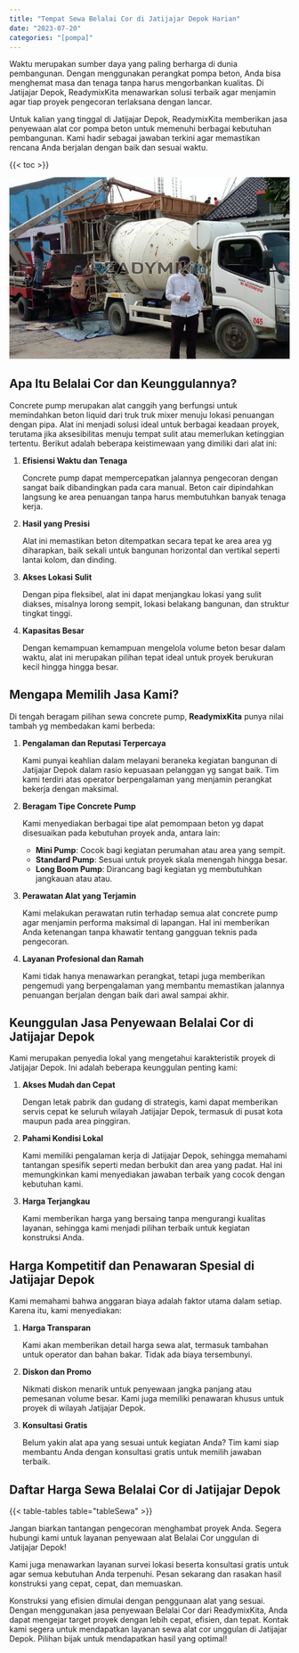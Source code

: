 ```yaml
---
title: "Tempat Sewa Belalai Cor di Jatijajar Depok Harian"
date: "2023-07-20"
categories: "[pompa]"
---
```


Waktu merupakan sumber daya yang paling berharga di dunia pembangunan. Dengan menggunakan perangkat pompa beton, Anda bisa menghemat masa dan tenaga tanpa harus mengorbankan kualitas. Di Jatijajar Depok, ReadymixKita menawarkan solusi terbaik agar menjamin agar tiap proyek pengecoran terlaksana dengan lancar.

Untuk kalian yang tinggal di Jatijajar Depok, ReadymixKita memberikan jasa penyewaan alat cor pompa beton untuk memenuhi berbagai kebutuhan pembangunan. Kami hadir sebagai jawaban terkini agar memastikan rencana Anda berjalan dengan baik dan sesuai waktu.

{{< toc >}}

![Tempat Sewa Belalai Cor di Jatijajar Depok Harian](/images/pompa/sewa-pompa-22.jpg)

## Apa Itu Belalai Cor dan Keunggulannya?

Concrete pump merupakan alat canggih yang berfungsi untuk memindahkan beton liquid dari truk truk mixer menuju lokasi penuangan dengan pipa. Alat ini menjadi solusi ideal untuk berbagai keadaan proyek, terutama jika aksesibilitas menuju tempat sulit atau memerlukan ketinggian tertentu. Berikut adalah beberapa keistimewaan yang dimiliki dari alat ini:

1. **Efisiensi Waktu dan Tenaga**

   Concrete pump dapat mempercepatkan jalannya pengecoran dengan sangat baik dibandingkan pada cara manual. Beton cair dipindahkan langsung ke area penuangan tanpa harus membutuhkan banyak tenaga kerja.

2. **Hasil yang Presisi**

   Alat ini memastikan beton ditempatkan secara tepat ke area area yg diharapkan, baik sekali untuk bangunan horizontal dan vertikal seperti lantai kolom, dan dinding.

3. **Akses Lokasi Sulit**

   Dengan pipa fleksibel, alat ini dapat menjangkau lokasi yang sulit diakses, misalnya lorong sempit, lokasi belakang bangunan, dan struktur tingkat tinggi.

4. **Kapasitas Besar**

   Dengan kemampuan kemampuan mengelola volume beton besar dalam waktu, alat ini merupakan pilihan tepat ideal untuk proyek berukuran kecil hingga hingga besar.

## Mengapa Memilih Jasa Kami?

Di tengah beragam pilihan sewa concrete pump, **ReadymixKita** punya nilai tambah yg membedakan kami berbeda:

1. **Pengalaman dan Reputasi Terpercaya**

   Kami punyai keahlian dalam melayani beraneka kegiatan bangunan di Jatijajar Depok dalam rasio kepuasaan pelanggan yg sangat baik. Tim kami terdiri atas operator berpengalaman yang menjamin perangkat bekerja dengan maksimal.

2. **Beragam Tipe Concrete Pump**

   Kami menyediakan berbagai tipe alat pemompaan beton yg dapat disesuaikan pada kebutuhan proyek anda, antara lain:
   - **Mini Pump**: Cocok bagi kegiatan perumahan atau area yang sempit.
   - **Standard Pump**: Sesuai untuk proyek skala menengah hingga besar.
   - **Long Boom Pump**: Dirancang bagi kegiatan yg membutuhkan jangkauan atau atau.

3. **Perawatan Alat yang Terjamin**

   Kami melakukan perawatan rutin terhadap semua alat concrete pump agar menjamin performa maksimal di lapangan. Hal ini memberikan Anda ketenangan tanpa khawatir tentang gangguan teknis pada pengecoran.

4. **Layanan Profesional dan Ramah**

   Kami tidak hanya menawarkan perangkat, tetapi juga memberikan pengemudi yang berpengalaman yang membantu memastikan jalannya penuangan berjalan dengan baik dari awal sampai akhir.

## Keunggulan Jasa Penyewaan Belalai Cor di Jatijajar Depok

Kami merupakan penyedia lokal yang mengetahui karakteristik proyek di Jatijajar Depok. Ini adalah beberapa keunggulan penting kami:

1. **Akses Mudah dan Cepat**

   Dengan letak pabrik dan gudang di strategis, kami dapat memberikan servis cepat ke seluruh wilayah Jatijajar Depok, termasuk di pusat kota maupun pada area pinggiran.

2. **Pahami Kondisi Lokal**

   Kami memiliki pengalaman kerja di Jatijajar Depok, sehingga memahami tantangan spesifik seperti medan berbukit dan area yang padat. Hal ini memungkinkan kami menyediakan jawaban terbaik yang cocok dengan kebutuhan kami.

3. **Harga Terjangkau**

   Kami memberikan harga yang bersaing tanpa mengurangi kualitas layanan, sehingga kami menjadi pilihan terbaik untuk kegiatan konstruksi Anda.

## Harga Kompetitif dan Penawaran Spesial di Jatijajar Depok

Kami memahami bahwa anggaran biaya adalah faktor utama dalam setiap. Karena itu, kami menyediakan:

1. **Harga Transparan**

   Kami akan memberikan detail harga sewa alat, termasuk tambahan untuk operator dan bahan bakar. Tidak ada biaya tersembunyi.

2. **Diskon dan Promo**

   Nikmati diskon menarik untuk penyewaan jangka panjang atau pemesanan volume besar. Kami juga memiliki penawaran khusus untuk proyek di wilayah Jatijajar Depok.

3. **Konsultasi Gratis**

   Belum yakin alat apa yang sesuai untuk kegiatan Anda? Tim kami siap membantu Anda dengan konsultasi gratis untuk memilih jawaban terbaik.

## Daftar Harga Sewa Belalai Cor di Jatijajar Depok

{{< table-tables table="tableSewa" >}}

Jangan biarkan tantangan pengecoran menghambat proyek Anda. Segera hubungi kami untuk layanan penyewaan alat Belalai Cor unggulan di Jatijajar Depok!

Kami juga menawarkan layanan survei lokasi beserta konsultasi gratis untuk agar semua kebutuhan Anda terpenuhi. Pesan sekarang dan rasakan hasil konstruksi yang cepat, cepat, dan memuaskan.

Konstruksi yang efisien dimulai dengan penggunaan alat yang sesuai. Dengan menggunakan jasa penyewaan Belalai Cor dari ReadymixKita, Anda dapat mengejar target proyek dengan lebih cepat, efisien, dan tepat. Kontak kami segera untuk mendapatkan layanan sewa alat cor unggulan di Jatijajar Depok. Pilihan bijak untuk mendapatkan hasil yang optimal!